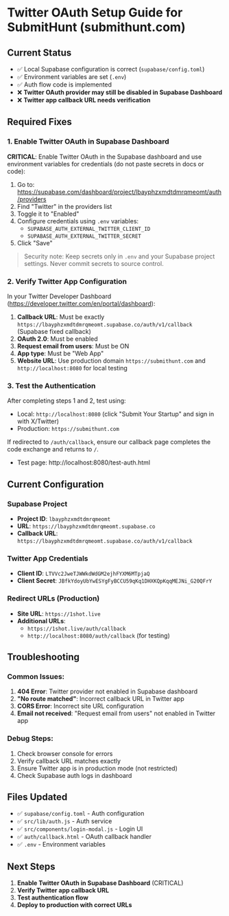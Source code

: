 # Twitter OAuth Setup Guide for SubmitHunt (submithunt.com)

## Current Status
- ✅ Local Supabase configuration is correct (`supabase/config.toml`)
- ✅ Environment variables are set (`.env`)
- ✅ Auth flow code is implemented
- ❌ **Twitter OAuth provider may still be disabled in Supabase Dashboard**
- ❌ **Twitter app callback URL needs verification**

## Required Fixes

### 1. Enable Twitter OAuth in Supabase Dashboard

**CRITICAL**: Enable Twitter OAuth in the Supabase dashboard and use environment variables for credentials (do not paste secrets in docs or code):

1. Go to: https://supabase.com/dashboard/project/lbayphzxmdtdmrqmeomt/auth/providers
2. Find "Twitter" in the providers list
3. Toggle it to "Enabled"
4. Configure credentials using `.env` variables:
   - `SUPABASE_AUTH_EXTERNAL_TWITTER_CLIENT_ID`
   - `SUPABASE_AUTH_EXTERNAL_TWITTER_SECRET`
5. Click "Save"
   
> Security note: Keep secrets only in `.env` and your Supabase project settings. Never commit secrets to source control.

### 2. Verify Twitter App Configuration

In your Twitter Developer Dashboard (https://developer.twitter.com/en/portal/dashboard):

1. **Callback URL**: Must be exactly `https://lbayphzxmdtdmrqmeomt.supabase.co/auth/v1/callback` (Supabase fixed callback)
2. **OAuth 2.0**: Must be enabled
3. **Request email from users**: Must be ON
4. **App type**: Must be "Web App"
5. **Website URL**: Use production domain `https://submithunt.com` and `http://localhost:8080` for local testing

### 3. Test the Authentication

After completing steps 1 and 2, test using:

- Local: `http://localhost:8080` (click "Submit Your Startup" and sign in with X/Twitter)
- Production: `https://submithunt.com`

If redirected to `/auth/callback`, ensure our callback page completes the code exchange and returns to `/`.
- Test page: http://localhost:8080/test-auth.html

## Current Configuration

### Supabase Project
- **Project ID**: `lbayphzxmdtdmrqmeomt`
- **URL**: `https://lbayphzxmdtdmrqmeomt.supabase.co`
- **Callback URL**: `https://lbayphzxmdtdmrqmeomt.supabase.co/auth/v1/callback`

### Twitter App Credentials
- **Client ID**: `LTVVc2JweTJWWkdWdGM2ejhFYXM6MTpjaQ`
- **Client Secret**: `JBfkYdoyUbYwESYgFyBCCU59qKq1DHXKQpKqqMEJNi_G20QFrY`

### Redirect URLs (Production)
- **Site URL**: `https://1shot.live`
- **Additional URLs**: 
  - `https://1shot.live/auth/callback`
  - `http://localhost:8080/auth/callback` (for testing)

## Troubleshooting

### Common Issues:
1. **404 Error**: Twitter provider not enabled in Supabase dashboard
2. **"No route matched"**: Incorrect callback URL in Twitter app
3. **CORS Error**: Incorrect site URL configuration
4. **Email not received**: "Request email from users" not enabled in Twitter app

### Debug Steps:
1. Check browser console for errors
2. Verify callback URL matches exactly
3. Ensure Twitter app is in production mode (not restricted)
4. Check Supabase auth logs in dashboard

## Files Updated
- ✅ `supabase/config.toml` - Auth configuration
- ✅ `src/lib/auth.js` - Auth service
- ✅ `src/components/login-modal.js` - Login UI
- ✅ `auth/callback.html` - OAuth callback handler
- ✅ `.env` - Environment variables

## Next Steps
1. **Enable Twitter OAuth in Supabase Dashboard** (CRITICAL)
2. **Verify Twitter app callback URL**
3. **Test authentication flow**
4. **Deploy to production with correct URLs**

